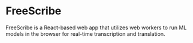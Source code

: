 # FreeScribe
 FreeScribe is a React-based web app that utilizes web workers to run ML models in the browser for real-time transcription and translation.
